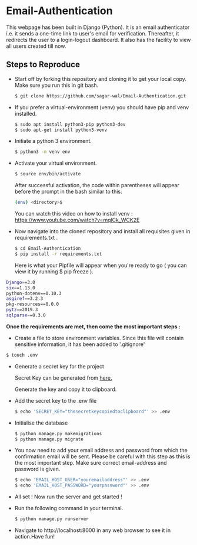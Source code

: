 # Email-Authentication

This webpage has been built in Django (Python).
It is an email authenticator i.e. it sends a one-time link to user's email for verification. Thereafter, it redirects the user to a login-logout dashboard. It also has the facility to view all users created till now.  


 ## Steps to Reproduce
* Start off by forking this repository and cloning it to get your local copy. Make sure you run this in git bash.

  ```bash
  $ git clone https://github.com/sagar-wal/Email-Authentication.git
  ```
* If you prefer a virtual-environment (venv) you should have pip and venv installed.

  ```bash
  $ sudo apt install python3-pip python3-dev
  $ sudo apt-get install python3-venv
  ```
 
* Initiate a python 3 environment.
  
  ```bash
  $ python3 -m venv env 
  ```
* Activate your virtual environment.
  
  ```bash
  $ source env/bin/activate
  ```
  
  After successful activation, the code within parentheses will appear before the prompt in the bash similar to this:
  ```bash
  (env) <directory>$ 
  ``` 
  You can watch this video on how to install venv : <a href="https://www.youtube.com/watch?v=mqlCk_WCK2E">https://www.youtube.com/watch?v=mqlCk_WCK2E</a>
  
* Now navigate into the cloned repository and install all requisites given in requirements.txt .

  ```bash
  $ cd Email-Authentication
  $ pip install -r requirements.txt
  ```

  Here is what your Pipfile will appear when you're ready to go ( you can view it by running $ pip freeze ). 

```bash
Django==3.0
six==1.13.0
python-dotenv==0.10.3
asgiref==3.2.3
pkg-resources==0.0.0
pytz==2019.3
sqlparse==0.3.0
```

  **Once the requirements are met, then come the most important steps :**
  
  * Create a file to store environment variables. Since this file will contain sensitive information, it has been added to '.gitignore' 
 
   ```bash
   $ touch .env 
   ``` 
   
 * Generate a secret key for the project
   
   Secret Key can be generated from <a href="https://miniwebtool.com/django-secret-key-generator/">here.</a>
   
   Generate the key and copy it to clipboard.
   
 * Add the secret key to the .env file

   ```bash
   $ echo 'SECRET_KEY="thesecretkeycopiedtoclipboard"' >> .env 
   ```
  
 * Initialise the database
   
   ```bash
   $ python manage.py makemigrations
   $ python manage.py migrate
   ```
 
 * You now need to add your email address and password from which the confirmation email will be sent. Please be careful with this step as this is the most important step. Make sure correct email-address and password is given. 
 
   ```bash
   $ echo 'EMAIL_HOST_USER="youremailaddress"' >> .env
   $ echo 'EMAIL_HOST_PASSWORD="yourpassword"' >> .env
   ```
 
 * All set ! Now run the server and get started !
   
* Run the following command in your terminal.

  ```bash
  $ python manage.py runserver
  ```
  
* Navigate to http://localhost:8000 in any web browser to see it in action.Have fun!
